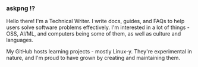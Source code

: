 ### askpng ⁉️

Hello there! I'm a Technical Writer. I write docs, guides, and FAQs to help users solve software problems effectively. I'm interested in a lot of things - OSS, AI/ML, and computers being some of them, as well as culture and languages.

My GitHub hosts learning projects - mostly Linux-y. They're experimental in nature, and I'm proud to have grown by creating and maintaining them.
